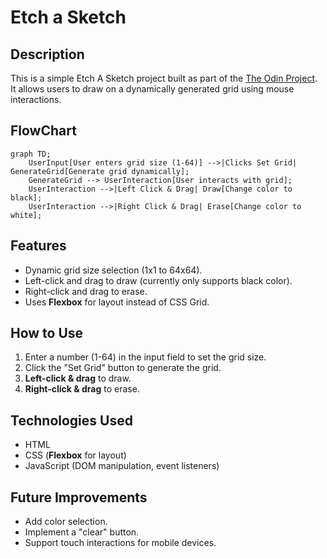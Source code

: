 
# Etch a Sketch

## Description
This is a simple Etch A Sketch project built as part of the [The Odin Project](https://www.theodinproject.com/lessons/foundations-etch-a-sketch).  
It allows users to draw on a dynamically generated grid using mouse interactions.

## FlowChart
```mermaid
graph TD;
    UserInput[User enters grid size (1-64)] -->|Clicks Set Grid| GenerateGrid[Generate grid dynamically];
    GenerateGrid --> UserInteraction[User interacts with grid];
    UserInteraction -->|Left Click & Drag| Draw[Change color to black];
    UserInteraction -->|Right Click & Drag| Erase[Change color to white];
```


## Features
- Dynamic grid size selection (1x1 to 64x64).
- Left-click and drag to draw (currently only supports black color).
- Right-click and drag to erase.
- Uses **Flexbox** for layout instead of CSS Grid.

## How to Use
1. Enter a number (1-64) in the input field to set the grid size.
2. Click the "Set Grid" button to generate the grid.
3. **Left-click & drag** to draw.
4. **Right-click & drag** to erase.

## Technologies Used
- HTML
- CSS (**Flexbox** for layout)
- JavaScript (DOM manipulation, event listeners)

## Future Improvements
- Add color selection.
- Implement a "clear" button.
- Support touch interactions for mobile devices.
